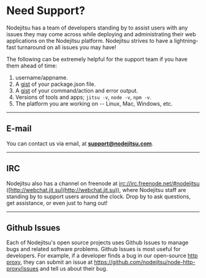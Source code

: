 # Need Support?

Nodejitsu has a team of developers standing by to assist users with any issues
they may come across while deploying and administrating their web applications
on the Nodejitsu platform. Nodejitsu strives to have a lightning-fast turnaround
on all issues you may have!

The following can be extremely helpful for the support team if you have them
ahead of time:

1. username/appname.
2. A [gist](https://gist.github.com/) of your package.json file.
3. A [gist](https://gist.github.com/) of your command/action and error output.
4. Versions of tools and apps; `jitsu -v`, `node -v`, `npm -v`.
5. The platform you are working on -- Linux, Mac, Windows, etc.

---

## E-mail

You can contact us via email, at
**[support@nodejitsu.com](mailto:support@nodejitsu.com)**.

---

## IRC

Nodejitsu also has a channel on freenode at <irc://irc.freenode.net/#nodejitsu>
([http://webchat.jit.su](http://webchat.jit.su)), where Nodejitsu staff are
standing by to support users around the clock. Drop by to ask questions, get
assistance, or even just to hang out!

---

## Github Issues

Each of Nodejitsu's open source projects uses Github Issues to manage bugs and
related software problems. Github Issues is most useful for developers. For
example, if a developer finds a bug in our open-source
[http proxy](https://github.com/nodejitsu/node-http-proxy), they can submit an
issue at <https://github.com/nodejitsu/node-http-proxy/issues> and tell us about
their bug.

[meta:title]: <> (Need Support?)
